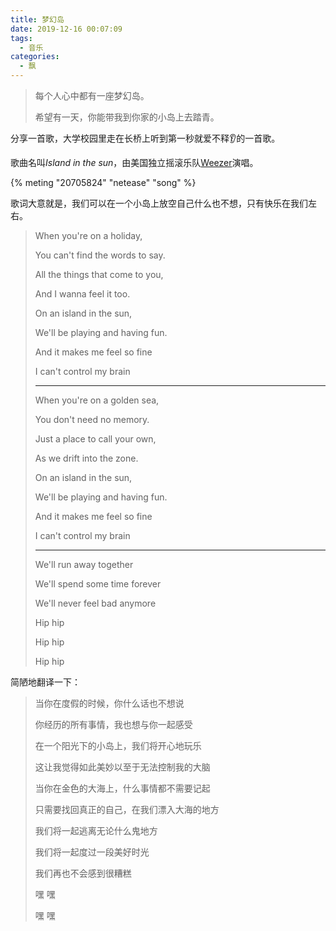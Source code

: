 ```yaml
---
title: 梦幻岛
date: 2019-12-16 00:07:09
tags:
  - 音乐
categories:
  - 飘
---
```


> 每个人心中都有一座梦幻岛。
>
> 希望有一天，你能带我到你家的小岛上去踏青。

<!-- more -->

分享一首歌，大学校园里走在长桥上听到第一秒就爱不释👂的一首歌。

歌曲名叫*Island in the sun*，由美国独立摇滚乐队[Weezer](https://baike.baidu.com/item/weezer/3589565?fr=aladdin)演唱。

{% meting "20705824" "netease" "song" %}

歌词大意就是，我们可以在一个小岛上放空自己什么也不想，只有快乐在我们左右。

> When you're on a holiday,
>
> You can't find the words to say.
>
> All the things that come to you,
>
> And I wanna feel it too.
>
> On an island in the sun,
>
> We'll be playing and having fun.
>
> And it makes me feel so fine
>
> I can't control my brain
>
> ---
>
> When you're on a golden sea,
>
> You don't need no memory.
>
> Just a place to call your own,
>
> As we drift into the zone.
>
> On an island in the sun,
>
> We'll be playing and having fun.
>
> And it makes me feel so fine
>
> I can't control my brain
>
> ---
>
> We'll run away together
>
> We'll spend some time forever
>
> We'll never feel bad anymore
>
> Hip hip
>
> Hip hip
>
> Hip hip

简陋地翻译一下：

> 当你在度假的时候，你什么话也不想说
>
> 你经历的所有事情，我也想与你一起感受
>
> 在一个阳光下的小岛上，我们将开心地玩乐
>
> 这让我觉得如此美妙以至于无法控制我的大脑
>
> 当你在金色的大海上，什么事情都不需要记起
>
> 只需要找回真正的自己，在我们漂入大海的地方
>
> 我们将一起逃离无论什么鬼地方
>
> 我们将一起度过一段美好时光
>
> 我们再也不会感到很糟糕
>
> 嘿 嘿
>
> 嘿 嘿